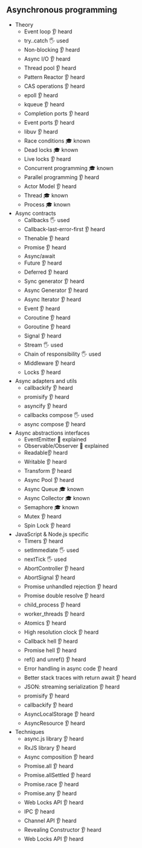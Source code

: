 ## Asynchronous programming

- Theory
  - Event loop 👂 heard
  - try..catch 🖐️ used
  - Non-blocking 👂 heard
  - Async I/O 👂 heard
  - Thread pool 👂 heard
  - Pattern Reactor 👂 heard
  - CAS operations 👂 heard
  - epoll 👂 heard
  - kqueue 👂 heard
  - Completion ports 👂 heard
  - Event ports 👂 heard
  - libuv 👂 heard
  - Race conditions 🎓 known
  - Dead locks 🎓 known
  - Live locks 👂 heard
  - Concurrent programming 🎓 known
  - Parallel programming 👂 heard
  - Actor Model 👂 heard
  - Thread 🎓 known
  - Process 🎓 known
- Async contracts
  - Callbacks 🖐️ used
  - Callback-last-error-first 👂 heard
  - Thenable 👂 heard
  - Promise 👂 heard
  - Async/await
  - Future 👂 heard
  - Deferred 👂 heard
  - Sync generator 👂 heard
  - Async Generator 👂 heard
  - Async Iterator 👂 heard
  - Event 👂 heard
  - Coroutine 👂 heard
  - Goroutine 👂 heard
  - Signal 👂 heard
  - Stream 🖐️ used
  - Chain of responsibility 🖐️ used
  - Middleware 👂 heard
  - Locks 👂 heard
- Async adapters and utils
  - callbackify 👂 heard
  - promisify 👂 heard
  - asyncify 👂 heard
  - callbacks compose 🖐️ used
  - async compose 👂 heard
- Async abstractions interfaces
  - EventEmitter 🙋 explained
  - Observable/Observer 🙋 explained
  - Readable👂 heard
  - Writable 👂 heard
  - Transform 👂 heard
  - Async Pool 👂 heard
  - Async Queue 🎓 known
  - Async Collector 🎓 known
  - Semaphore 🎓 known
  - Mutex 👂 heard
  - Spin Lock 👂 heard
- JavaScript & Node.js specific
  - Timers 👂 heard
  - setImmediate 🖐️ used
  - nextTick 🖐️ used
  - AbortController 👂 heard
  - AbortSignal 👂 heard
  - Promise unhandled rejection 👂 heard
  - Promise double resolve 👂 heard
  - child_process 👂 heard
  - worker_threads 👂 heard
  - Atomics 👂 heard
  - High resolution clock 👂 heard
  - Callback hell 👂 heard
  - Promise hell 👂 heard
  - ref() and unref() 👂 heard
  - Error handling in async code 👂 heard
  - Better stack traces with return await 👂 heard
  - JSON: streaming serialization 👂 heard
  - promisify 👂 heard
  - callbackify 👂 heard
  - AsyncLocalStorage 👂 heard
  - AsyncResource 👂 heard
- Techniques
  - async.js library 👂 heard
  - RxJS library 👂 heard
  - Async composition 👂 heard
  - Promise.all 👂 heard
  - Promise.allSettled 👂 heard
  - Promise.race 👂 heard
  - Promise.any 👂 heard
  - Web Locks API 👂 heard
  - IPC 👂 heard
  - Channel API 👂 heard
  - Revealing Constructor 👂 heard
  - Web Locks API 👂 heard
